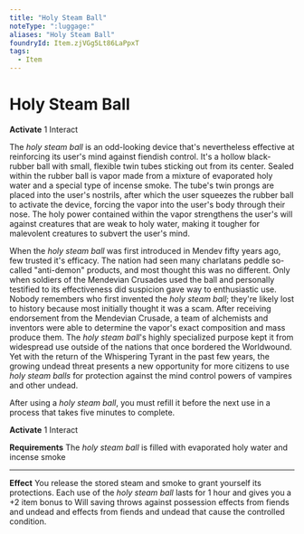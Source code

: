 ```yaml
---
title: "Holy Steam Ball"
noteType: ":luggage:"
aliases: "Holy Steam Ball"
foundryId: Item.zjVGg5Lt86LaPpxT
tags:
  - Item
---
```


# Holy Steam Ball

**Activate** 1 Interact

The _holy steam ball_ is an odd-looking device that's nevertheless effective at reinforcing its user's mind against fiendish control. It's a hollow black-rubber ball with small, flexible twin tubes sticking out from its center. Sealed within the rubber ball is vapor made from a mixture of evaporated holy water and a special type of incense smoke. The tube's twin prongs are placed into the user's nostrils, after which the user squeezes the rubber ball to activate the device, forcing the vapor into the user's body through their nose. The holy power contained within the vapor strengthens the user's will against creatures that are weak to holy water, making it tougher for malevolent creatures to subvert the user's mind.

When the _holy steam ball_ was first introduced in Mendev fifty years ago, few trusted it's efficacy. The nation had seen many charlatans peddle so-called "anti-demon" products, and most thought this was no different. Only when soldiers of the Mendevian Crusades used the ball and personally testified to its effectiveness did suspicion gave way to enthusiastic use. Nobody remembers who first invented the _holy steam ball_; they're likely lost to history because most initially thought it was a scam. After receiving endorsement from the Mendevian Crusade, a team of alchemists and inventors were able to determine the vapor's exact composition and mass produce them. The _holy steam ball_'s highly specialized purpose kept it from widespread use outside of the nations that once bordered the Worldwound. Yet with the return of the Whispering Tyrant in the past few years, the growing undead threat presents a new opportunity for more citizens to use _holy steam balls_ for protection against the mind control powers of vampires and other undead.

After using a _holy steam ball_, you must refill it before the next use in a process that takes five minutes to complete.

**Activate** 1 Interact

**Requirements** The _holy steam ball_ is filled with evaporated holy water and incense smoke

* * *

**Effect** You release the stored steam and smoke to grant yourself its protections. Each use of the _holy steam ball_ lasts for 1 hour and gives you a +2 item bonus to Will saving throws against possession effects from fiends and undead and effects from fiends and undead that cause the controlled condition.


